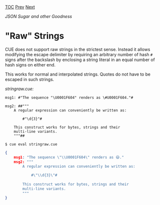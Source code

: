 [TOC](Readme.md) [Prev](stringlit.md) [Next](bytes.md)

_JSON Sugar and other Goodness_

# "Raw" Strings

CUE does not support raw strings in the strictest sense.
Instead it allows modifying the escape delimiter by requiring
an arbitrary number of hash `#` signs after the backslash by
enclosing a string literal in an equal number of hash signs on either end.

This works for normal and interpolated strings.
Quotes do not have to be escaped in such strings.

<!-- CUE editor -->
_stringraw.cue:_
```
msg1: #"The sequence "\U0001F604" renders as \#U0001F604."#

msg2: ##"""
    A regular expression can conveniently be written as:

        #"\d{3}"#

    This construct works for bytes, strings and their
    multi-line variants.
    """##
```

<!-- JSON result -->
`$ cue eval stringraw.cue`
```json
{
    msg1: "The sequence \"\\U0001F604\" renders as 😄."
    msg2: """
        A regular expression can conveniently be written as:
        
            #\"\\d{3}\"#
        
        This construct works for bytes, strings and their
        multi-line variants.
        """
}
```
